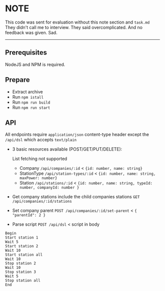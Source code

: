 # NOTE

This code was sent for evaluation without this note section and `task.md`
They didn't call me to interview. They said overcomplicated. And no feedback was given. Sad.

---

## Prerequisites
NodeJS and NPM is required.

## Prepare
- Extract archive
- Run `npm istall`
- Run `npm run build`
- Run `npm run start`

## API
All endpoints require `application/json` content-type header except the `/api/dsl` which accepts `text/plain`
- 3 basic resources available (POST/GET/PUT/DELETE):
    
    List fetching not supported
  - Company `/api/companies/:id` < `{id: number, name: string}`
  - StationType `/api/station-types/:id` < `{id: number, name: string, maxPower: number}`
  - Station `/api/stations/:id` < `{id: number, name: string, typeId: number, companyId: number }`
- Get company stations include the child companies stations `GET /api/companies/:id/stations`
- Set company parent `POST /api/companies/:id/set-parent` < `{ "parentId": 2 }`
- Parse script `POST /api/dsl` < script in body
```
Begin
Start station 1
Wait 5
Start station 2
Wait 10
Start station all
Wait 10
Stop station 2
Wait 10
Stop station 3
Wait 5
Stop station all
End
  ```
